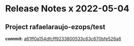 # Release Notes x 2022-05-04
## Project rafaelaraujo-ezops/test
**commit:** [a61ff0a154dfcff9233800533c63c670bfe526a6](https://github.com/rafaelaraujo-ezops/test/commit/a61ff0a154dfcff9233800533c63c670bfe526a6)
